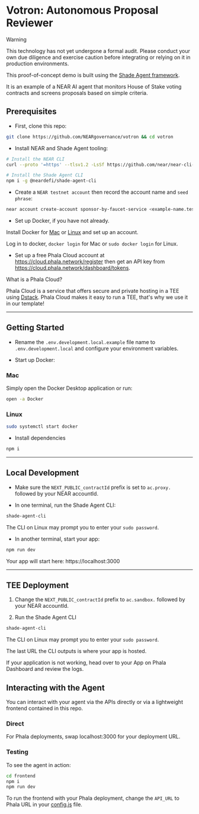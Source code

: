 # Votron: Autonomous Proposal Reviewer

> [!WARNING]
> This technology has not yet undergone a formal audit. Please conduct your own due diligence and exercise caution before integrating or relying on it in production environments.

This proof-of-concept demo is built using the [Shade Agent framework](https://docs.near.org/ai/shade-agents/introduction).

It is an example of a NEAR AI agent that monitors House of Stake voting contracts and screens proposals based on simple criteria.

## Prerequisites

- First, clone this repo:

```bash
git clone https://github.com/NEARgovernance/votron && cd votron
```

- Install NEAR and Shade Agent tooling:

```bash
# Install the NEAR CLI
curl --proto '=https' --tlsv1.2 -LsSf https://github.com/near/near-cli-rs/releases/latest/download/near-cli-rs-installer.sh | sh

# Install the Shade Agent CLI
npm i -g @neardefi/shade-agent-cli
```

- Create a `NEAR testnet account` then record the account name and `seed phrase`:

```bash
near account create-account sponsor-by-faucet-service <example-name.testnet> autogenerate-new-keypair print-to-terminal network-config testnet create
```

- Set up Docker, if you have not already.

Install Docker for [Mac](https://docs.docker.com/desktop/setup/install/mac-install/) or [Linux](https://docs.docker.com/desktop/setup/install/linux/) and set up an account.

Log in to docker, `docker login` for Mac or `sudo docker login` for Linux.

- Set up a free Phala Cloud account at https://cloud.phala.network/register then get an API key from https://cloud.phala.network/dashboard/tokens.

What is a Phala Cloud?

Phala Cloud is a service that offers secure and private hosting in a TEE using [Dstack](https://docs.phala.network/overview/phala-network/dstack). Phala Cloud makes it easy to run a TEE, that's why we use it in our template!

---

## Getting Started

- Rename the `.env.development.local.example` file name to `.env.development.local` and configure your environment variables.

- Start up Docker:

### Mac

Simply open the Docker Desktop application or run:

```bash
open -a Docker
```

### Linux

```bash
sudo systemctl start docker
```

- Install dependencies

```bash
npm i
```

---

## Local Development

- Make sure the `NEXT_PUBLIC_contractId` prefix is set to `ac.proxy.` followed by your NEAR accountId.

- In one terminal, run the Shade Agent CLI:

```bash
shade-agent-cli
```

The CLI on Linux may prompt you to enter your `sudo password`.

- In another terminal, start your app:

```bash
npm run dev
```

Your app will start here: https://localhost:3000

---

## TEE Deployment

1. Change the `NEXT_PUBLIC_contractId` prefix to `ac.sandbox.` followed by your NEAR accountId.

2. Run the Shade Agent CLI

```bash
shade-agent-cli
```

The CLI on Linux may prompt you to enter your `sudo password`.

The last URL the CLI outputs is where your app is hosted.

If your application is not working, head over to your App on Phala Dashboard and review the logs.

## Interacting with the Agent

You can interact with your agent via the APIs directly or via a lightweight frontend contained in this repo.

### Direct

For Phala deployments, swap localhost:3000 for your deployment URL.

### Testing

To see the agent in action:

```bash
cd frontend
npm i
npm run dev
```

To run the frontend with your Phala deployment, change the `API_URL` to Phala URL in your [config.js](./frontend/src/config.js) file.
